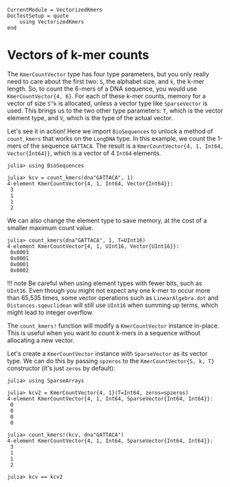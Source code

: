```@meta
CurrentModule = VectorizedKmers
DocTestSetup = quote
    using VectorizedKmers
end
```

# Vectors of k-mer counts

The `KmerCountVector` type has four type parameters, but you only really need to care about the first two: `S`, the alphabet size, and `k`, the k-mer length. So, to count the 6-mers of a DNA sequence, you would use `KmerCountVector{4, 6}`. For each of these k-mer counts, memory for a vector of size `S^k` is allocated, unless a vector type like `SparseVector` is used. This brings us to the two other type parameters: `T`, which is the vector element type, and `V`, which is the type of the actual vector.

Let's see it in action! Here we import `BioSequences` to unlock a method of `count_kmers` that works on the `LongDNA` type. In this example, we count the 1-mers of the sequence `GATTACA`. The result is a `KmerCountVector{4, 1, Int64, Vector{Int64}}`, which is a vector of 4 `Int64` elements.

```jldoctest
julia> using BioSequences

julia> kcv = count_kmers(dna"GATTACA", 1)
4-element KmerCountVector{4, 1, Int64, Vector{Int64}}:
 3
 1
 1
 2
```

We can also change the element type to save memory, at the cost of a smaller maximum count value.

```jldoctest
julia> count_kmers(dna"GATTACA", 1, T=UInt16)
4-element KmerCountVector{4, 1, UInt16, Vector{UInt16}}:
 0x0003
 0x0001
 0x0001
 0x0002
```

!!! note
    Be careful when using element types with fewer bits, such as `UInt16`. Even though you might not expect any one k-mer to occur more than 65,535 times, some vector operations such as `LinearAlgebra.dot` and `Distances.sqeuclidean` will still use `UInt16` when summing up terms, which might lead to integer overflow.

The `count_kmers!` function will modify a `KmerCountVector` instance in-place. This is useful when you want to count k-mers in a sequence without allocating a new vector.

Let's create a `KmerCountVector` instance with `SparseVector` as its vector type. We can do this by passing `spzeros` to the `KmerCountVector{S, k, T}` constructor (it's just `zeros` by default):

```jldoctest
julia> using SparseArrays

julia> kcv2 = KmerCountVector{4, 1}(T=Int64, zeros=spzeros)
4-element KmerCountVector{4, 1, Int64, SparseVector{Int64, Int64}}:
 0
 0
 0
 0

julia> count_kmers!(kcv, dna"GATTACA")
4-element KmerCountVector{4, 1, Int64, SparseVector{Int64, Int64}}:
 3
 1
 1
 2

julia> kcv == kcv2
```